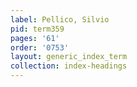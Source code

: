 ```yaml
---
label: Pellico, Silvio
pid: term359
pages: '61'
order: '0753'
layout: generic_index_term
collection: index-headings
---
```


